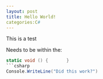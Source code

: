 ```yaml
---
layout: post
title: Hello World!
categories:C#
---
```

This is a test



Needs to be within the:
```csharp
static void () {       }
```csharp
Console.WriteLine("Did this work?")
```
